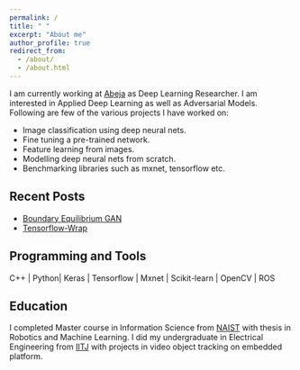 ```yaml
---
permalink: /
title: " "
excerpt: "About me"
author_profile: true
redirect_from: 
  - /about/
  - /about.html
---
```



I am currently working at [Abeja](http://www.abeja.asia) as Deep Learning Researcher. I am interested in Applied Deep Learning as well as Adversarial Models. 
Following are few of the various projects I have worked on:

- Image classification using deep neural nets. 
- Fine tuning a pre-trained network.
- Feature learning from images.
- Modelling deep neural nets from scratch.
- Benchmarking libraries such as mxnet, tensorflow etc.

## Recent Posts
- [Boundary Equilibrium GAN](https://resbyte.github.io/posts/2017/04/david-began-17/)
- [Tensorflow-Wrap](https://resbyte.github.io/posts/2017/03/tf-wrap/)

## Programming and Tools

C++ | Python| Keras | Tensorflow | Mxnet | Scikit-learn | OpenCV | ROS 


## Education
          
I completed Master course in Information Science from [NAIST](http://www.naist.jp/en/) with thesis in Robotics and Machine Learning. I did my undergraduate in Electrical Engineering from [IITJ](http://www.iitj.ac.in) with projects in video object tracking on embedded platform. 



